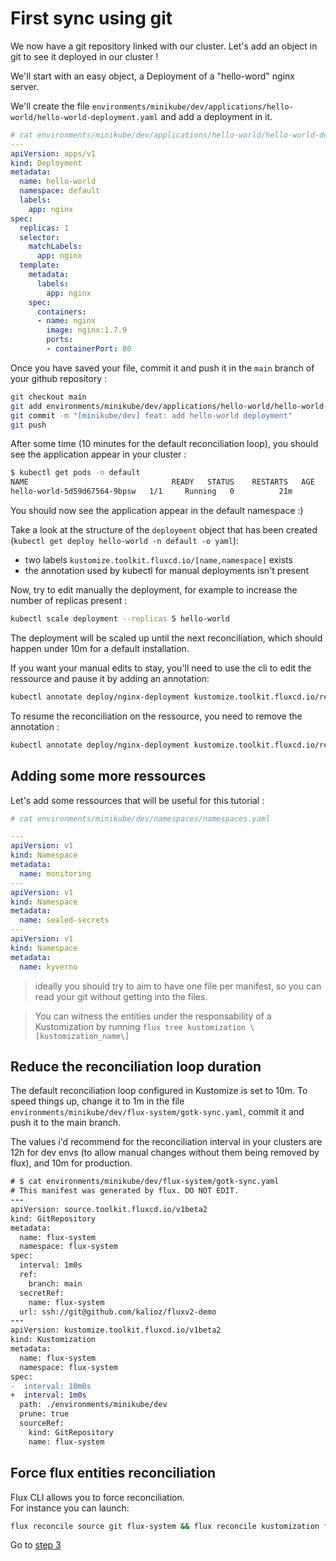 # First sync using git

We now have a git repository linked with our cluster. Let's add an object in git to see it deployed in our cluster !

We'll start with an easy object, a Deployment of a "hello-word" nginx server.

We'll create the file `environments/minikube/dev/applications/hello-world/hello-world-deployment.yaml` and add a deployment in it.

```yaml
# cat environments/minikube/dev/applications/hello-world/hello-world-deployment.yaml
---
apiVersion: apps/v1
kind: Deployment
metadata:
  name: hello-world
  namespace: default
  labels:
    app: nginx
spec:
  replicas: 1
  selector:
    matchLabels:
      app: nginx
  template:
    metadata:
      labels:
        app: nginx
    spec:
      containers:
      - name: nginx
        image: nginx:1.7.9
        ports:
        - containerPort: 80
```

Once you have saved your file, commit it and push it in the `main` branch of your github repository :

```bash
git checkout main
git add environments/minikube/dev/applications/hello-world/hello-world-deployment.yaml
git commit -m "[minikube/dev] feat: add hello-world deployment"
git push
```

After some time (10 minutes for the default reconciliation loop), you should see the application appear in your cluster :
```bash
$ kubectl get pods -n default
NAME                                READY   STATUS    RESTARTS   AGE
hello-world-5d59d67564-9bpsw   1/1     Running   0          21m
```

You should now see the application appear in the default namespace :)

Take a look at the structure of the `deployment` object that has been created (`kubectl get deploy hello-world -n default -o yaml`):
- two labels `kustomize.toolkit.fluxcd.io/[name,namespace]` exists
- the annotation used by kubectl for manual deployments isn't present

Now, try to edit manually the deployment, for example to increase the number of replicas present :
```bash
kubectl scale deployment --replicas 5 hello-world
```
The deployment will be scaled up until the next reconciliation, which should happen under 10m for a default installation.

If you want your manual edits to stay, you'll need to use the cli to edit the ressource and pause it by adding an annotation:

```bash
kubectl annotate deploy/nginx-deployment kustomize.toolkit.fluxcd.io/reconcile=disabled
```

To resume the reconciliation on the ressource, you need to remove the annotation :
```bash
kubectl annotate deploy/nginx-deployment kustomize.toolkit.fluxcd.io/reconcile-
```

## Adding some more ressources

Let's add some ressources that will be useful for this tutorial :

```yaml
# cat environments/minikube/dev/namespaces/namespaces.yaml

---
apiVersion: v1
kind: Namespace
metadata:
  name: monitoring
---
apiVersion: v1
kind: Namespace
metadata:
  name: sealed-secrets
---
apiVersion: v1
kind: Namespace
metadata:
  name: kyverno
```

> ideally you should try to aim to have one file per manifest, so you can read your git without getting into the files.


> You can witness the entities under the responsability of a Kustomization by running `flux tree kustomization \[kustomization_name\]`

## Reduce the reconciliation loop duration

The default reconciliation loop configured in Kustomize is set to 10m. To speed things up, change it to 1m in the file `environments/minikube/dev/flux-system/gotk-sync.yaml`, commit it and push it to the main branch.

The values i'd recommend for the reconciliation interval in your clusters are 12h for dev envs (to allow manual changes without them being removed by flux), and 10m for production.

```diff
# $ cat environments/minikube/dev/flux-system/gotk-sync.yaml
# This manifest was generated by flux. DO NOT EDIT.
---
apiVersion: source.toolkit.fluxcd.io/v1beta2
kind: GitRepository
metadata:
  name: flux-system
  namespace: flux-system
spec:
  interval: 1m0s
  ref:
    branch: main
  secretRef:
    name: flux-system
  url: ssh://git@github.com/kalioz/fluxv2-demo
---
apiVersion: kustomize.toolkit.fluxcd.io/v1beta2
kind: Kustomization
metadata:
  name: flux-system
  namespace: flux-system
spec:
-  interval: 10m0s
+  interval: 1m0s
  path: ./environments/minikube/dev
  prune: true
  sourceRef:
    kind: GitRepository
    name: flux-system
```

## Force flux entities reconciliation

Flux CLI allows you to force reconciliation.   
For instance you can launch:  
```bash
flux reconcile source git flux-system && flux reconcile kustomization flux-system
```

Go to [step 3](./03.using-helmreleases.md)
